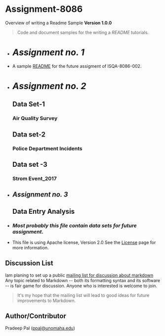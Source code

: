# Assignment-8086
Overview of writing a Readme Sample
**Version 1.0.0**
> Code and document samples for the writing a _README_ tutorials.
 * # **_Assignment no. 1_**
 * A sample [README](https://en.wikipedia.org/wiki/README) for the future assigment of ISQA-8086-002.
 
 * # **_Assignment no. 2_**
    ## Data Set-1
    ### Air Quality Survey
    
    ##  Data set-2
    ### Police Department Incidents
    
    ## Data set -3
    ### Strom Event_2017 
       
 * ## **_Assignment no. 3_**
    ## Data Entry Analysis
    
 * ### _Most probably this file contain data sets for future assignment_.
 * This file is using Apache license, Version 2.0  See the [License](https://www.apache.org/licenses/LICENSE-2.0) page for more information.
 
  Discussion List <a id="discussion-list" />
---------------
Iam planing to set up a public [mailing list for discussion about markdown][ml]
Any topic related to Markdown -- both its formatting syntax and
its software -- is fair game for discussion. Anyone who is interested
is welcome to join.
> It's my hope that the mailing list will lead to good ideas for future
improvements to Markdown.

[ml]: http://six.pairlist.net/mailman/listinfo/markdown-discuss

## Author/Contributor
Pradeep Pal (<ppal@unomaha.edu>)

